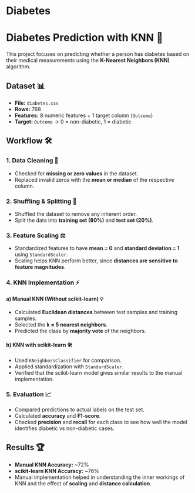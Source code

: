 # Diabetes
# Diabetes Prediction with KNN 🤖

This project focuses on predicting whether a person has diabetes based on their medical measurements using the **K-Nearest Neighbors (KNN)** algorithm.

## Dataset 📊
- **File:** `diabetes.csv`
- **Rows:** 768
- **Features:** 8 numeric features + 1 target column (`Outcome`)
- **Target:** `Outcome` → 0 = non-diabetic, 1 = diabetic

## Workflow 🛠️

### 1. Data Cleaning 🧹
- Checked for **missing or zero values** in the dataset.
- Replaced invalid zeros with the **mean or median** of the respective column.

### 2. Shuffling & Splitting 🔀
- Shuffled the dataset to remove any inherent order.
- Split the data into **training set (80%)** and **test set (20%)**.

### 3. Feature Scaling ⚖️
- Standardized features to have **mean = 0** and **standard deviation = 1** using `StandardScaler`.
- Scaling helps KNN perform better, since **distances are sensitive to feature magnitudes**.

### 4. KNN Implementation ⚡

#### a) Manual KNN (Without scikit-learn) 💡
- Calculated **Euclidean distances** between test samples and training samples.
- Selected the **k = 5 nearest neighbors**.
- Predicted the class by **majority vote** of the neighbors.

#### b) KNN with scikit-learn 🛠️
- Used `KNeighborsClassifier` for comparison.
- Applied standardization with `StandardScaler`.
- Verified that the scikit-learn model gives similar results to the manual implementation.

### 5. Evaluation 📈
- Compared predictions to actual labels on the test set.
- Calculated **accuracy** and **F1-score**.
- Checked **precision** and **recall** for each class to see how well the model identifies diabetic vs non-diabetic cases.

## Results 🏆
- **Manual KNN Accuracy:** ~72%
- **scikit-learn KNN Accuracy:** ~76%
- Manual implementation helped in understanding the inner workings of KNN and the effect of **scaling** and **distance calculation**.
